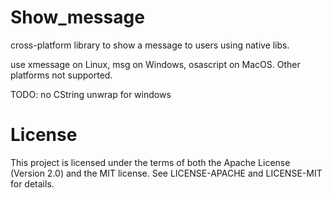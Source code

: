 Show_message
========

cross-platform library to show a message to users using native libs.

use xmessage on Linux, msg on Windows, osascript on MacOS. Other platforms not supported.

TODO: no CString unwrap for windows

License
=======

This project is licensed under the terms of both the Apache License (Version 2.0) and the MIT
license. See LICENSE-APACHE and LICENSE-MIT for details.
